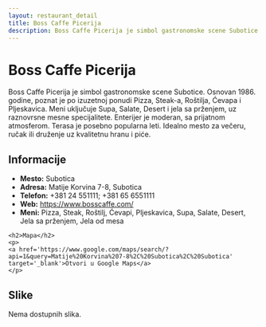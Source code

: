 ```yaml
---
layout: restaurant_detail
title: Boss Caffe Picerija
description: Boss Caffe Picerija je simbol gastronomske scene Subotice. Osnovan 1986. godine, poznat je po izuzetnoj ponudi Pizza, Steak-a, Roštilja, Ćevapa i Pljeskavica. Meni uključuje Supa, Salate, Desert i jela sa prženjem, uz raznovrsne mesne specijalitete. Enterijer je moderan, sa prijatnom atmosferom. Terasa je posebno popularna leti. Idealno mesto za večeru, ručak ili druženje uz kvalitetnu hranu i piće.
---
```


# Boss Caffe Picerija
<p class="description">Boss Caffe Picerija je simbol gastronomske scene Subotice. Osnovan 1986. godine, poznat je po izuzetnoj ponudi Pizza, Steak-a, Roštilja, Ćevapa i Pljeskavica. Meni uključuje Supa, Salate, Desert i jela sa prženjem, uz raznovrsne mesne specijalitete. Enterijer je moderan, sa prijatnom atmosferom. Terasa je posebno popularna leti. Idealno mesto za večeru, ručak ili druženje uz kvalitetnu hranu i piće.</p>

<div class="left-column text-content">
    <h2>Informacije</h2>
    <ul>
        <li><strong>Mesto:</strong> Subotica</li>
        <li><strong>Adresa:</strong> Matije Korvina 7-8, Subotica</li>
        <li><strong>Telefon:</strong> +381 24 551111; +381 65 6551111</li>
        <li><strong>Web:</strong> <a href='https://www.bosscaffe.com/' target='_blank'>https://www.bosscaffe.com/</a></li>
        <li><strong>Meni:</strong> Pizza, Steak, Roštilj, Ćevapi, Pljeskavica, Supa, Salate, Desert, Jela sa prženjem, Jela od mesa</li>
    </ul>

    <h2>Mapa</h2>
    <p>
    <a href='https://www.google.com/maps/search/?api=1&query=Matije%20Korvina%207-8%2C%20Subotica%2C%20Subotica' target='_blank'>Otvori u Google Maps</a>
    </p>
</div>

<div class="right-column">
    <h2>Slike</h2>
    <div class="images-grid">
<p>Nema dostupnih slika.</p>
    </div>
</div>